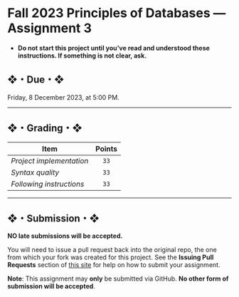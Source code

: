# Fall 2023 Principles of Databases — Assignment 3

* **Do not start this project until you’ve read and understood these instructions. If something is not clear, ask.**
## ❖・Due・❖

Friday, 8 December 2023, at 5:00 PM.

---

## ❖・Grading・❖

| Item                     | Points |
|--------------------------|:------:|
| *Project implementation* | `33`   |
| *Syntax quality*         | `33`   |
| *Following instructions* | `33`   |

---

## ❖・Submission・❖

**NO late submissions will be accepted.**

You will need to issue a pull request back into the original repo, the one from which your fork was created for this project. See the **Issuing Pull Requests** section of [this site](http://code-warrior.github.io/tutorials/git/github/index.html) for help on how to submit your assignment.

**Note**: This assignment may **only** be submitted via GitHub. **No other form of submission will be accepted**.
